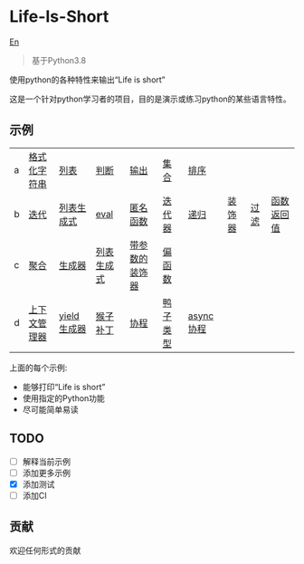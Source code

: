 # Life-Is-Short

[En](./readme_zh.md)

> 基于Python3.8

使用python的各种特性来输出“Life is short”

这是一个针对python学习者的项目，目的是演示或练习python的某些语言特性。

## 示例
|||||||||||
|---|---|---|---|---|---|---|---|---|---|
|a|[格式化字符串](./LifeIsShort/a/format_.py)|[列表](./LifeIsShort/a/list_.py)|[判断](./LifeIsShort/a/if_.py)|[输出](./LifeIsShort/a/print_.py)|[集合](./LifeIsShort/a/set_.py)|[排序](./LifeIsShort/a/sort_.py)|
|b|[迭代](./LifeIsShort/b/Iteration.py)|[列表生成式](./LifeIsShort/b/list_comprehensiion.py)|[eval](./LifeIsShort/b/eval_.py)|[匿名函数](./LifeIsShort/b/lambda_.py)|[迭代器](./LifeIsShort/b/iterator.py)|[递归](./LifeIsShort/b/recursion.py)|[装饰器](./LifeIsShort/b/decorator.py)|[过滤](./LifeIsShort/b/filter_.py)|[函数返回值](./LifeIsShort/b/func_as_return.py)|[映射](./LifeIsShort/b/map_.py)|
|c|[聚合](./LifeIsShort/c/reduce.py)|[生成器](./LifeIsShort/c/generator.py)|[列表生成式](./LifeIsShort/c/list_comprehensiion.py)|[带参数的装饰器](./LifeIsShort/c/decorator_with_parameter.py)|[偏函数](./LifeIsShort/c/partial_func.py)|
|d|[上下文管理器](./LifeIsShort/d/contextor.py)|[yield生成器](./LifeIsShort/d/generator_yield.py)|[猴子补丁](./LifeIsShort/d/monkey_patch.py)|[协程](./LifeIsShort/d/coroutines.py)|[鸭子类型](./LifeIsShort/d/duck_type.py)|[async协程](./LifeIsShort/d/coroutines_async.py)|

上面的每个示例:
 - 能够打印“Life is short”
 - 使用指定的Python功能
 - 尽可能简单易读

## TODO
 - [ ] 解释当前示例
 - [ ] 添加更多示例
 - [x] 添加测试
 - [ ] 添加CI

## 贡献
欢迎任何形式的贡献